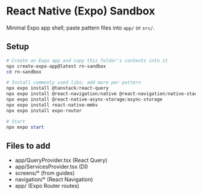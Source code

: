 # React Native (Expo) Sandbox

Minimal Expo app shell; paste pattern files into `app/` or `src/`.

## Setup

```powershell
# Create an Expo app and copy this folder's contents into it
npx create-expo-app@latest rn-sandbox
cd rn-sandbox

# Install commonly used libs; add more per pattern
npx expo install @tanstack/react-query
npx expo install @react-navigation/native @react-navigation/native-stack react-native-screens react-native-safe-area-context
npx expo install @react-native-async-storage/async-storage
npx expo install react-native-mmkv
npx expo install expo-router

# Start
npx expo start
```

## Files to add

- app/QueryProvider.tsx (React Query)
- app/ServicesProvider.tsx (DI)
- screens/\* (from guides)
- navigation/\* (React Navigation)
- app/ (Expo Router routes)
